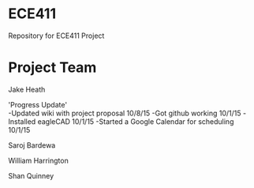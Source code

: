 # ECE411
Repository for ECE411 Project

# Project Team
Jake Heath

'Progress Update'  
-Updated wiki with project proposal 10/8/15
-Got github working  10/1/15
-Installed eagleCAD  10/1/15
-Started a Google Calendar for scheduling  10/1/15

Saroj Bardewa

William Harrington

Shan Quinney


